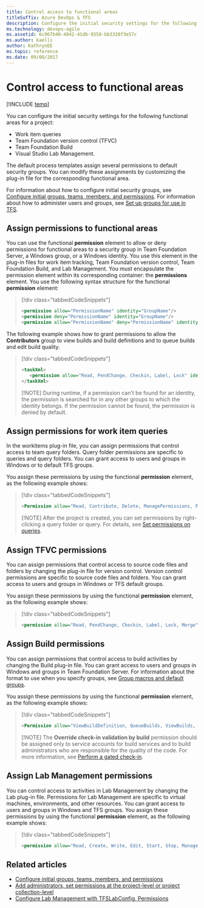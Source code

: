 ```yaml
---
title: Control access to functional areas
titleSuffix: Azure DevOps & TFS
description: Configure the initial security settings for the following functional areas for a project in Team Foundation Server  
ms.technology: devops-agile
ms.assetid: 6c967b40-4842-41db-9350-bb3320f3e57c
ms.author: kaelli
author: KathrynEE
ms.topic: reference
ms.date: 09/08/2017
---
```


# Control access to functional areas

[!INCLUDE [temp](../../includes/customization-phase-0-and-1-plus-version-header.md)]

You can configure the initial security settings for the following functional areas for a project:

- Work item queries
- Team Foundation version control (TFVC)
- Team Foundation Build
- Visual Studio Lab Management.

The default process templates assign several permissions to default security groups. You can modify these assignments by customizing the plug-in file for the corresponding functional area.

For information about how to configure initial security groups, see [Configure initial groups, teams, members, and permissions](configure-initial-groups-teams-members-permissions.md). For information about how to administer users and groups, see [Set up groups for use in TFS](/azure/devops/server/admin/setup-ad-groups).

<a name="ElementsFunctionalArea"></a>

## Assign permissions to functional areas

You can use the functional **permission** element to allow or deny permissions for functional areas to a security group in Team Foundation Server, a Windows group, or a Windows identity. You use this element in the plug-in files for work item tracking, Team Foundation version control, Team Foundation Build, and Lab Management. You must encapsulate the permission element within its corresponding container: the **permissions** element. You use the following syntax structure for the functional **permission** element:

> [!div class="tabbedCodeSnippets"]
>
> ```XML
> <permission allow="PermissionName" identity="GroupName"/>
> <permission deny="PermissionName" identity="GroupName"/>
> <permission allow="PermissionName" deny="PermissionName" identity="GroupName"/>
> ```

The following example shows how to grant permissions to allow the **Contributors** group to view builds and build definitions and to queue builds and edit build quality.

> [!div class="tabbedCodeSnippets"]
>
> ```XML
> <taskXml>
>    <permission allow="Read, PendChange, Checkin, Label, Lock" identity="[$$PROJECTNAME$$]\Contributors"/>
> </taskXml>
> ```
>
> [!NOTE]
> During runtime, if a permission can't be found for an identity, the permission is searched for in any other groups to which the identity belongs. If the permission cannot be found, the permission is denied by default.

<a name="Queries"></a>

## Assign permissions for work item queries

In the workitems plug-in file, you can assign permissions that control access to team query folders. Query folder permissions are specific to queries and query folders. You can grant access to users and groups in Windows or to default TFS groups.

You assign these permissions by using the functional **permission** element, as the following example shows:

> [!div class="tabbedCodeSnippets"]
>
> ```XML
> <Permission allow="Read, Contribute, Delete, ManagePermissions, FullControl" identity="="[$$PROJECTNAME$$]\$$PROJECTADMINGROUP$$" />
> ```
>
> [!NOTE]
> After the project is created, you can set permissions by right-clicking a query folder or query. For details, see [Set permissions on queries](../../boards/queries/set-query-permissions.md).

<a name="VersionControl"></a>

## Assign TFVC permissions

You can assign permissions that control access to source code files and folders by changing the plug-in file for version control. Version control permissions are specific to source code files and folders. You can grant access to users and groups in Windows or TFS default groups.

You assign these permissions by using the functional **permission** element, as the following example shows:

> [!div class="tabbedCodeSnippets"]
>
> ```XML
> <permission allow="Read, PendChange, Checkin, Label, Lock, Merge" identity="[$$PROJECTNAME$$]\@@Contributors@@" />
> ```

<a name="Build"></a>

## Assign Build permissions

You can assign permissions that control access to build activities by changing the Build plug-in file. You can grant access to users and groups in Windows and groups in Team Foundation Server. For information about the format to use when you specify groups, see [Group macros and default groups](configure-initial-groups-teams-members-permissions.md#group-macros).

You assign these permissions by using the functional **permission** element, as the following example shows:

> [!div class="tabbedCodeSnippets"]
>
> ```XML
> <Permission allow="ViewBuildDefinition, QueueBuilds, ViewBuilds, EditBuildQuality" identity="[$$PROJECTNAME$$]\@@Contributors@@" />
> ```
>
> [!NOTE]
> The **Override check-in validation by build** permission should be assigned only to service accounts for build services and to build administrators who are responsible for the quality of the code. For more information, see [Perform a gated check-in](../../repos/tfvc/check-folder-controlled-by-gated-check-build-process.md).

<a name="LabManagement"></a>

## Assign Lab Management permissions

You can control access to activities in Lab Management by changing the Lab plug-in file. Permissions for Lab Management are specific to virtual machines, environments, and other resources. You can grant access to users and groups in Windows and TFS groups. You assign these permissions by using the functional **permission** element, as the following example shows:

> [!div class="tabbedCodeSnippets"]
>
> ```XML
> <permission allow="Read, Create, Write, Edit, Start, Stop, ManageSnapshots, Pause" identity="[$$PROJECTNAME$$]\@@Contributors@@" />
> ```

## Related articles

- [Configure initial groups, teams, members, and permissions](configure-initial-groups-teams-members-permissions.md)
- [Add administrators, set permissions at the project-level or project collection-level](../../organizations/security/set-project-collection-level-permissions.md)
- [Configure Lab Management with TFSLabConfig, Permissions](/azure/devops/server/command-line/tfslabconfig-cmd)
